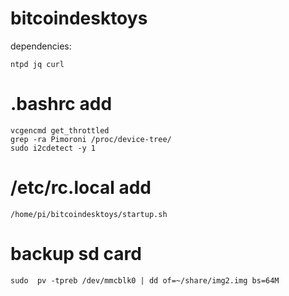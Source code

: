 # bitcoindesktoys
dependencies:
```
ntpd jq curl
```

# .bashrc add
```
vcgencmd get_throttled
grep -ra Pimoroni /proc/device-tree/
sudo i2cdetect -y 1
```

# /etc/rc.local add
```
/home/pi/bitcoindesktoys/startup.sh
```

# backup sd card
```
sudo  pv -tpreb /dev/mmcblk0 | dd of=~/share/img2.img bs=64M
```
